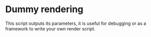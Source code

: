 # Dummy rendering

This script outputs its parameters, it is useful for debugging or as a framework to write your own render script.


